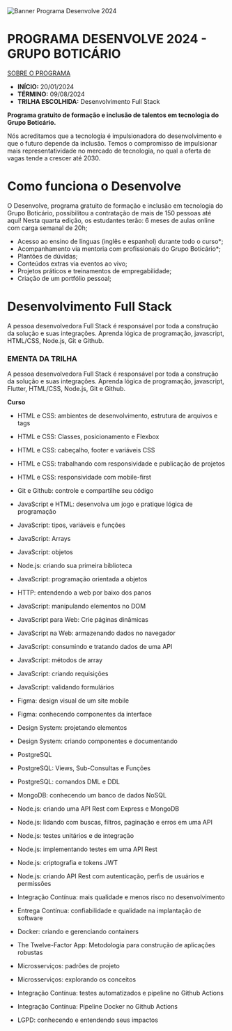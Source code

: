 <div>
<img src="https://lh7-us.googleusercontent.com/IH_T1zW4b7tI80I1pzHrKI-v19Gsf9QzTMPkiRZZdEggP7-QkDB4UfSKLCQIHMw1Hzl1Fv7VCrkCaJBlWC1YJfCS9mMP91cY-Y2zueNC284Hp9qNv2CRcFGSgAy4sW_OsNeZN7kDU3PHmPWZQGxggo0" alt="Banner Programa Desenvolve 2024">
</div>

# PROGRAMA DESENVOLVE 2024 - GRUPO BOTICÁRIO
[SOBRE O PROGRAMA](https://desenvolve.grupoboticario.com.br/)
- **INÍCIO:**  20/01/2024
- **TÉRMINO:** 09/08/2024
- **TRILHA ESCOLHIDA:** Desenvolvimento Full Stack  

**Programa gratuito de formação e inclusão de talentos em tecnologia do Grupo Boticário.**

Nós acreditamos que a tecnologia é impulsionadora do desenvolvimento e que o futuro depende da inclusão. Temos o compromisso de impulsionar mais representatividade no mercado de tecnologia, no qual a oferta de vagas tende a crescer até 2030.

# Como funciona o Desenvolve
O Desenvolve, programa gratuito de formação e inclusão em tecnologia do Grupo Boticário, possibilitou a contratação de mais de 150 pessoas até aqui! Nesta quarta edição, os estudantes terão:
6 meses de aulas online com carga semanal de 20h;

- Acesso ao ensino de línguas (inglês e espanhol) durante todo o curso*;
- Acompanhamento via mentoria com profissionais do Grupo Boticário*;
- Plantões de dúvidas;
- Conteúdos extras via eventos ao vivo;
- Projetos práticos e treinamentos de empregabilidade;
- Criação de um portfólio pessoal;

# Desenvolvimento Full Stack

A pessoa desenvolvedora Full Stack é responsável por toda a construção da solução e suas integrações.
Aprenda lógica de programação, javascript, HTML/CSS, Node.js, Git e Github.

### EMENTA DA TRILHA

A pessoa desenvolvedora Full Stack é responsável por toda a construção da solução e suas integrações. Aprenda lógica de programação, javascript, Flutter, HTML/CSS, Node.js, Git e Github.

**Curso**
- HTML e CSS: ambientes de desenvolvimento, estrutura de arquivos e tags
- HTML e CSS: Classes, posicionamento e Flexbox
- HTML e CSS: cabeçalho, footer e variáveis CSS
- HTML e CSS: trabalhando com responsividade e publicação de projetos
- HTML e CSS: responsividade com mobile-first

- Git e Github: controle e compartilhe seu código

- JavaScript e HTML: desenvolva um jogo e pratique lógica de programação
- JavaScript: tipos, variáveis e funções
- JavaScript: Arrays
- JavaScript: objetos
- Node.js: criando sua primeira biblioteca
- JavaScript: programação orientada a objetos
- HTTP: entendendo a web por baixo dos panos
- JavaScript: manipulando elementos no DOM
- JavaScript para Web: Crie páginas dinâmicas
- JavaScript na Web: armazenando dados no navegador
- JavaScript: consumindo e tratando dados de uma API
- JavaScript: métodos de array
- JavaScript: criando requisições
- JavaScript: validando formulários

- Figma: design visual de um site mobile
- Figma: conhecendo componentes da interface
- Design System: projetando elementos
- Design System: criando componentes e documentando

- PostgreSQL
- PostgreSQL: Views, Sub-Consultas e Funções
- PostgreSQL: comandos DML e DDL
- MongoDB: conhecendo um banco de dados NoSQL

- Node.js: criando uma API Rest com Express e MongoDB
- Node.js: lidando com buscas, filtros, paginação e erros em uma API
- Node.js: testes unitários e de integração
- Node.js: implementando testes em uma API Rest
- Node.js: criptografia e tokens JWT
- Node.js: criando API Rest com autenticação, perfis de usuários e permissões

- Integração Contínua: mais qualidade e menos risco no desenvolvimento
- Entrega Contínua: confiabilidade e qualidade na implantação de software
- Docker: criando e gerenciando containers
- The Twelve-Factor App: Metodologia para construção de aplicações robustas

- Microsserviços: padrões de projeto
- Microsserviços: explorando os conceitos

- Integração Contínua: testes automatizados e pipeline no Github Actions
- Integração Contínua: Pipeline Docker no Github Actions

- LGPD: conhecendo e entendendo seus impactos